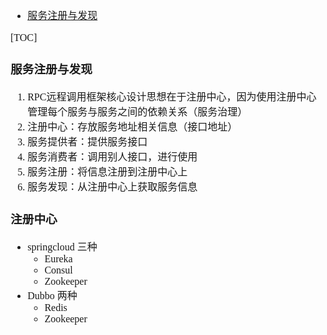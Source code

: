 <font face="Simsun" size=3>

- [服务注册与发现](https://blog.csdn.net/qq_38618691/article/details/119176270)

[TOC]

### 服务注册与发现

1. RPC远程调用框架核心设计思想在于注册中心，因为使用注册中心管理每个服务与服务之间的依赖关系（服务治理）
2. 注册中心：存放服务地址相关信息（接口地址）
3. 服务提供者：提供服务接口
4. 服务消费者：调用别人接口，进行使用
5. 服务注册：将信息注册到注册中心上
6. 服务发现：从注册中心上获取服务信息

### 注册中心

- springcloud 三种
  - Eureka
  - Consul
  - Zookeeper
- Dubbo 两种
  - Redis
  - Zookeeper


</font>